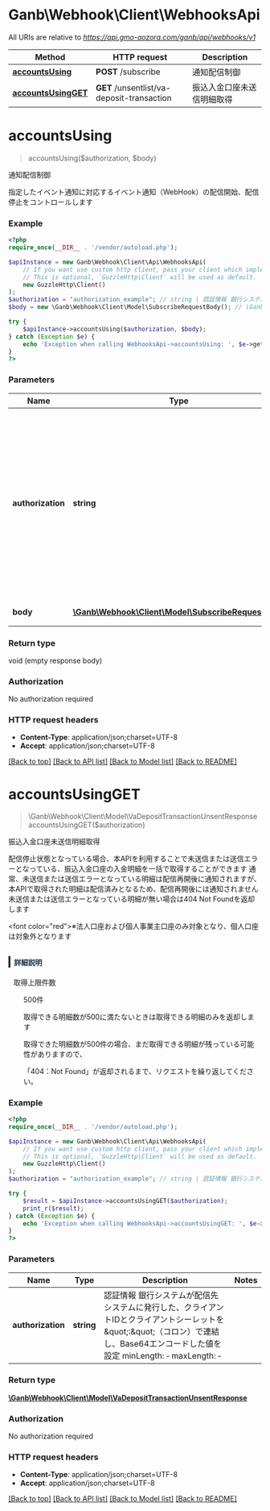 # Ganb\Webhook\Client\WebhooksApi

All URIs are relative to *https://api.gmo-aozora.com/ganb/api/webhooks/v1*

Method | HTTP request | Description
------------- | ------------- | -------------
[**accountsUsing**](WebhooksApi.md#accountsUsing) | **POST** /subscribe | 通知配信制御
[**accountsUsingGET**](WebhooksApi.md#accountsUsingGET) | **GET** /unsentlist/va-deposit-transaction | 振込入金口座未送信明細取得


# **accountsUsing**
> accountsUsing($authorization, $body)

通知配信制御

指定したイベント通知に対応するイベント通知（WebHook）の配信開始、配信停止をコントロールします

### Example
```php
<?php
require_once(__DIR__ . '/vendor/autoload.php');

$apiInstance = new Ganb\Webhook\Client\Api\WebhooksApi(
    // If you want use custom http client, pass your client which implements `GuzzleHttp\ClientInterface`.
    // This is optional, `GuzzleHttp\Client` will be used as default.
    new GuzzleHttp\Client()
);
$authorization = "authorization_example"; // string | 認証情報 銀行システムが配信先システムに発行した、クライアントIDとクライアントシーレットを\":\"（コロン）で連結し、Base64エンコードした値を設定 minLength: ‐ maxLength: ‐
$body = new \Ganb\Webhook\Client\Model\SubscribeRequestBody(); // \Ganb\Webhook\Client\Model\SubscribeRequestBody | HTTPリクエストボディ

try {
    $apiInstance->accountsUsing($authorization, $body);
} catch (Exception $e) {
    echo 'Exception when calling WebhooksApi->accountsUsing: ', $e->getMessage(), PHP_EOL;
}
?>
```

### Parameters

Name | Type | Description  | Notes
------------- | ------------- | ------------- | -------------
 **authorization** | **string**| 認証情報 銀行システムが配信先システムに発行した、クライアントIDとクライアントシーレットを\&quot;:\&quot;（コロン）で連結し、Base64エンコードした値を設定 minLength: ‐ maxLength: ‐ |
 **body** | [**\Ganb\Webhook\Client\Model\SubscribeRequestBody**](../Model/SubscribeRequestBody.md)| HTTPリクエストボディ |

### Return type

void (empty response body)

### Authorization

No authorization required

### HTTP request headers

 - **Content-Type**: application/json;charset=UTF-8
 - **Accept**: application/json;charset=UTF-8

[[Back to top]](#) [[Back to API list]](../../README.md#documentation-for-api-endpoints) [[Back to Model list]](../../README.md#documentation-for-models) [[Back to README]](../../README.md)

# **accountsUsingGET**
> \Ganb\Webhook\Client\Model\VaDepositTransactionUnsentResponse accountsUsingGET($authorization)

振込入金口座未送信明細取得

配信停止状態となっている場合、本APIを利用することで未送信または送信エラーとなっている、振込入金口座の入金明細を一括で取得することができます 通常、未送信または送信エラーとなっている明細は配信再開後に通知されますが、本APIで取得された明細は配信済みとなるため、配信再開後には通知されません 未送信または送信エラーとなっている明細が無い場合は404 Not Foundを返却します <p><font color=\"red\">※法人口座および個人事業主口座のみ対象となり、個人口座は対象外となります</font></p> <h4 style='margin-top:30px; border-left: solid 4px #1B2F48; padding: 0.1em 0.5em; color:#1B2F48;'>詳細説明</h4> <div style='margin:10px;'>   <p style='font-weight:bold; color:#616161;'>取得上限件数</p>   <p style='padding-left:20px;'>500件</p>   <p style='padding-left:20px;'>取得できる明細数が500に満たないときは取得できる明細のみを返却します</p>   <p style='padding-left:20px;'>取得できた明細数が500件の場合、まだ取得できる明細が残っている可能性がありますので、</p>   <p style='padding-left:20px;'>「404：Not Found」が返却されるまで、リクエストを繰り返してください。</p> </div>

### Example
```php
<?php
require_once(__DIR__ . '/vendor/autoload.php');

$apiInstance = new Ganb\Webhook\Client\Api\WebhooksApi(
    // If you want use custom http client, pass your client which implements `GuzzleHttp\ClientInterface`.
    // This is optional, `GuzzleHttp\Client` will be used as default.
    new GuzzleHttp\Client()
);
$authorization = "authorization_example"; // string | 認証情報 銀行システムが配信先システムに発行した、クライアントIDとクライアントシーレットを\":\"（コロン）で連結し、Base64エンコードした値を設定 minLength: ‐ maxLength: ‐

try {
    $result = $apiInstance->accountsUsingGET($authorization);
    print_r($result);
} catch (Exception $e) {
    echo 'Exception when calling WebhooksApi->accountsUsingGET: ', $e->getMessage(), PHP_EOL;
}
?>
```

### Parameters

Name | Type | Description  | Notes
------------- | ------------- | ------------- | -------------
 **authorization** | **string**| 認証情報 銀行システムが配信先システムに発行した、クライアントIDとクライアントシーレットを\&quot;:\&quot;（コロン）で連結し、Base64エンコードした値を設定 minLength: ‐ maxLength: ‐ |

### Return type

[**\Ganb\Webhook\Client\Model\VaDepositTransactionUnsentResponse**](../Model/VaDepositTransactionUnsentResponse.md)

### Authorization

No authorization required

### HTTP request headers

 - **Content-Type**: application/json;charset=UTF-8
 - **Accept**: application/json;charset=UTF-8

[[Back to top]](#) [[Back to API list]](../../README.md#documentation-for-api-endpoints) [[Back to Model list]](../../README.md#documentation-for-models) [[Back to README]](../../README.md)

